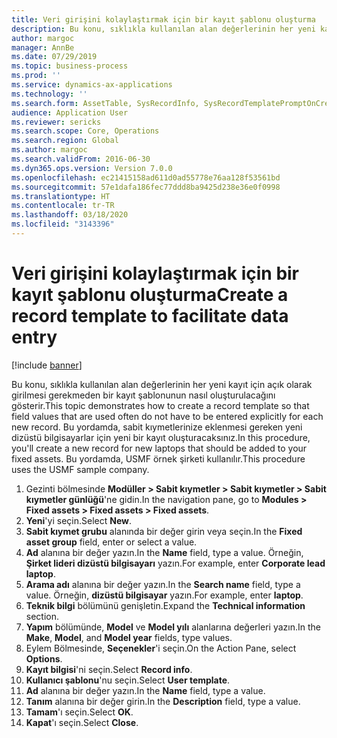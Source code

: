 ```yaml
---
title: Veri girişini kolaylaştırmak için bir kayıt şablonu oluşturma
description: Bu konu, sıklıkla kullanılan alan değerlerinin her yeni kayıt için açık olarak girilmesi gerekmeden bir kayıt şablonunun nasıl oluşturulacağını gösterir.
author: margoc
manager: AnnBe
ms.date: 07/29/2019
ms.topic: business-process
ms.prod: ''
ms.service: dynamics-ax-applications
ms.technology: ''
ms.search.form: AssetTable, SysRecordInfo, SysRecordTemplatePromptOnCreate
audience: Application User
ms.reviewer: sericks
ms.search.scope: Core, Operations
ms.search.region: Global
ms.author: margoc
ms.search.validFrom: 2016-06-30
ms.dyn365.ops.version: Version 7.0.0
ms.openlocfilehash: ec21415158ad611d0ad55778e76aa128f53561bd
ms.sourcegitcommit: 57e1dafa186fec77ddd8ba9425d238e36e0f0998
ms.translationtype: HT
ms.contentlocale: tr-TR
ms.lasthandoff: 03/18/2020
ms.locfileid: "3143396"
---
```

# <a name="create-a-record-template-to-facilitate-data-entry"></a><span data-ttu-id="e77d3-103">Veri girişini kolaylaştırmak için bir kayıt şablonu oluşturma</span><span class="sxs-lookup"><span data-stu-id="e77d3-103">Create a record template to facilitate data entry</span></span>

[!include [banner](../../includes/banner.md)]

<span data-ttu-id="e77d3-104">Bu konu, sıklıkla kullanılan alan değerlerinin her yeni kayıt için açık olarak girilmesi gerekmeden bir kayıt şablonunun nasıl oluşturulacağını gösterir.</span><span class="sxs-lookup"><span data-stu-id="e77d3-104">This topic demonstrates how to create a record template so that field values that are used often do not have to be entered explicitly for each new record.</span></span> <span data-ttu-id="e77d3-105">Bu yordamda, sabit kıymetlerinize eklenmesi gereken yeni dizüstü bilgisayarlar için yeni bir kayıt oluşturacaksınız.</span><span class="sxs-lookup"><span data-stu-id="e77d3-105">In this procedure, you'll create a new record for new laptops that should be added to your fixed assets.</span></span> <span data-ttu-id="e77d3-106">Bu yordamda, USMF örnek şirketi kullanılır.</span><span class="sxs-lookup"><span data-stu-id="e77d3-106">This procedure uses the USMF sample company.</span></span>

1. <span data-ttu-id="e77d3-107">Gezinti bölmesinde **Modüller > Sabit kıymetler > Sabit kıymetler > Sabit kıymetler günlüğü**'ne gidin.</span><span class="sxs-lookup"><span data-stu-id="e77d3-107">In the navigation pane, go to **Modules > Fixed assets > Fixed assets > Fixed assets**.</span></span>
2. <span data-ttu-id="e77d3-108">**Yeni**'yi seçin.</span><span class="sxs-lookup"><span data-stu-id="e77d3-108">Select **New**.</span></span>
3. <span data-ttu-id="e77d3-109">**Sabit kıymet grubu** alanında bir değer girin veya seçin.</span><span class="sxs-lookup"><span data-stu-id="e77d3-109">In the **Fixed asset group** field, enter or select a value.</span></span>
4. <span data-ttu-id="e77d3-110">**Ad** alanına bir değer yazın.</span><span class="sxs-lookup"><span data-stu-id="e77d3-110">In the **Name** field, type a value.</span></span> <span data-ttu-id="e77d3-111">Örneğin, **Şirket lideri dizüstü bilgisayarı** yazın.</span><span class="sxs-lookup"><span data-stu-id="e77d3-111">For example, enter **Corporate lead laptop**.</span></span>  
5. <span data-ttu-id="e77d3-112">**Arama adı** alanına bir değer yazın.</span><span class="sxs-lookup"><span data-stu-id="e77d3-112">In the **Search name** field, type a value.</span></span> <span data-ttu-id="e77d3-113">Örneğin, **dizüstü bilgisayar** yazın.</span><span class="sxs-lookup"><span data-stu-id="e77d3-113">For example, enter **laptop**.</span></span>  
6. <span data-ttu-id="e77d3-114">**Teknik bilgi** bölümünü genişletin.</span><span class="sxs-lookup"><span data-stu-id="e77d3-114">Expand the **Technical information** section.</span></span>
7. <span data-ttu-id="e77d3-115">**Yapım** bölümünde, **Model** ve **Model yılı** alanlarına değerleri yazın.</span><span class="sxs-lookup"><span data-stu-id="e77d3-115">In the **Make**, **Model**, and **Model year** fields, type values.</span></span>
8. <span data-ttu-id="e77d3-116">Eylem Bölmesinde, **Seçenekler**'i seçin.</span><span class="sxs-lookup"><span data-stu-id="e77d3-116">On the Action Pane, select **Options**.</span></span>
9. <span data-ttu-id="e77d3-117">**Kayıt bilgisi**'ni seçin.</span><span class="sxs-lookup"><span data-stu-id="e77d3-117">Select **Record info**.</span></span>
10. <span data-ttu-id="e77d3-118">**Kullanıcı şablonu**'nu seçin.</span><span class="sxs-lookup"><span data-stu-id="e77d3-118">Select **User template**.</span></span>
11. <span data-ttu-id="e77d3-119">**Ad** alanına bir değer yazın.</span><span class="sxs-lookup"><span data-stu-id="e77d3-119">In the **Name** field, type a value.</span></span>
12. <span data-ttu-id="e77d3-120">**Tanım** alanına bir değer girin.</span><span class="sxs-lookup"><span data-stu-id="e77d3-120">In the **Description** field, type a value.</span></span>
13. <span data-ttu-id="e77d3-121">**Tamam**'ı seçin.</span><span class="sxs-lookup"><span data-stu-id="e77d3-121">Select **OK**.</span></span>
14. <span data-ttu-id="e77d3-122">**Kapat**'ı seçin.</span><span class="sxs-lookup"><span data-stu-id="e77d3-122">Select **Close**.</span></span>

